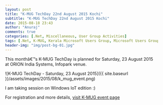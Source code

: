 ```yaml
---
layout: post
title: "K-MUG TechDay 22nd August 2015 Kochi"
subtitle: "K-MUG TechDay 22nd August 2015 Kochi"
date: 2015-08-18 23:43
author: "Anuraj"
comments: true
categories: [.Net, Miscellaneous, User Group Activities]
tags: [.Net, K-MUG, Kerala Microsoft Users Group, Microsoft Users Group, User Group Meeting]
header-img: "img/post-bg-01.jpg"
---
```

This monthâ€™s K-MUG TechDay is planned for Saturday, 23 August 2015 at ORION India Systems, Infopark venue.

![K-MUG TechDay - Saturday, 23 August 2015]({{ site.baseurl }}/assets/images/2015/08/k_mug_event.png)

I am taking session on Windows IoT edition :)

For registration and more details, <a href="http://k-mug.org/content/UGMeet22082015.aspx" target="_blank">visit K-MUG event page</a>

